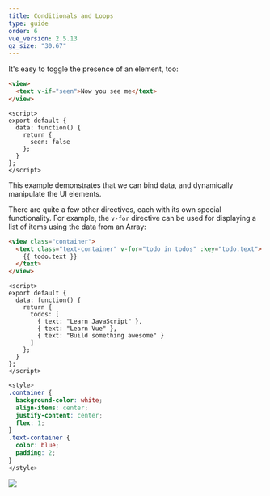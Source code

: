 ```yaml
---
title: Conditionals and Loops
type: guide
order: 6
vue_version: 2.5.13
gz_size: "30.67"
---
```


It's easy to toggle the presence of an element, too:

``` html
<view>
  <text v-if="seen">Now you see me</text>
</view>
```

```JS
<script>
export default {
  data: function() {
    return {
      seen: false
    };
  }
};
</script>
```

This example demonstrates that we can bind data, and dynamically manipulate the UI elements.

There are quite a few other directives, each with its own special functionality. For example, the `v-for` directive can be used for displaying a list of items using the data from an Array:

``` html
<view class="container">
  <text class="text-container" v-for="todo in todos" :key="todo.text">
    {{ todo.text }}
  </text>
</view>
```
```JS
<script>
export default {
  data: function() {
    return {
      todos: [
        { text: "Learn JavaScript" },
        { text: "Learn Vue" },
        { text: "Build something awesome" }
      ]
    };
  }
};
</script>
```

```css
<style>
.container {
  background-color: white;
  align-items: center;
  justify-content: center;
  flex: 1;
}
.text-container {
  color: blue;
  padding: 2;
}
</style>
```

<div class="hello-world-container">
  <div class="hello-world-wrapper">
    <img src="/images/vFor_text_list.png" class="img-wrapper" />
  </div>
</div>
